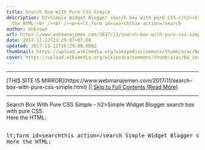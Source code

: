```yaml
---
title: Search Box With Pure CSS Simple
description: h2>Simple Widget Blogger search box with pure CSS.</h2><br />Here
  the HTML:<br /><br /><pre>lt;form id=searchthis action=/search
author: Unknown
url: https://www.webmanajemen.com/2017/11/search-box-with-pure-css-simple.html
date: 2017-11-12T23:29:07+07:00
updated: 2017-11-12T16:29:00.000Z
thumbnail: https://upload.wikimedia.org/wikipedia/commons/thumb/a/ac/No_image_available.svg/2048px-No_image_available.svg.png
cover: https://upload.wikimedia.org/wikipedia/commons/thumb/a/ac/No_image_available.svg/2048px-No_image_available.svg.png
---
```


<hr/> [THIS SITE IS MIRROR](https://www.webmanajemen.com/2017/11/search-box-with-pure-css-simple.html) || <a href="https://www.webmanajemen.com/2017/11/search-box-with-pure-css-simple.html" rel="follow" class="button" id="read-more">Skip to Full Contents (Read More)</a> <hr/> Search Box With Pure CSS Simple - h2>Simple Widget Blogger search box with pure CSS.</h2><br />Here the HTML:<br /><br /><pre>lt;form id=searchthis action=/search Simple Widget Blogger search box with pure CSS.
Here the HTML:

<form id="searchthis" action="/search" style="display:inline;" method="GET" target="_top">
<!-- Search box for blogger by Namanyay Goel  <hr/> [THIS SITE IS MIRROR](https://www.webmanajemen.com/2017/11/search-box-with-pure-css-simple.html) || <a href="https://www.webmanajemen.com/2017/11/search-box-with-pure-css-simple.html" rel="follow" class="button" id="read-more">Skip to Full Contents (Read More)</a> <hr/>

<script>
    if (location.host.includes('dimaslanjaka12')) {
      location.replace('https://www.webmanajemen.com/2017/11/search-box-with-pure-css-simple.html');
    }
  </script>
